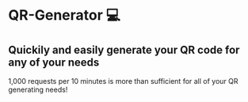 # QR-Generator 💻

## Quickily and easily generate your QR code for any of your needs </br>

1,000 requests per 10 minutes is more than sufficient for all of your QR generating needs!







